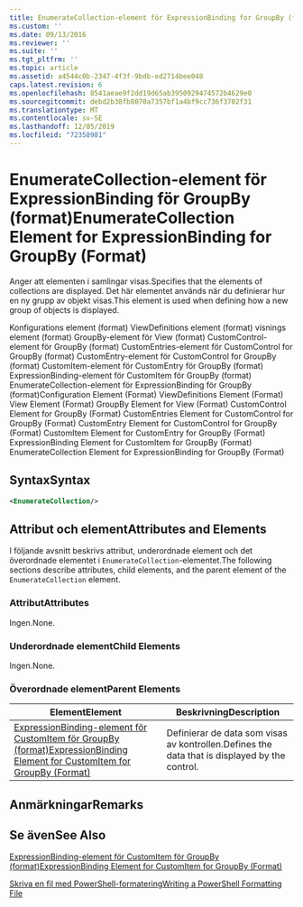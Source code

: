 ```yaml
---
title: EnumerateCollection-element för ExpressionBinding for GroupBy (format) | Microsoft Docs
ms.custom: ''
ms.date: 09/13/2016
ms.reviewer: ''
ms.suite: ''
ms.tgt_pltfrm: ''
ms.topic: article
ms.assetid: a4544c0b-2347-4f3f-9bdb-ed2714bee048
caps.latest.revision: 6
ms.openlocfilehash: 8541aeae9f2dd19d65ab3950929474572b4629e0
ms.sourcegitcommit: debd2b38fb8070a7357bf1a4bf9cc736f3702f31
ms.translationtype: MT
ms.contentlocale: sv-SE
ms.lasthandoff: 12/05/2019
ms.locfileid: "72358981"
---
```

# <a name="enumeratecollection-element-for-expressionbinding-for-groupby-format"></a><span data-ttu-id="0faf6-102">EnumerateCollection-element för ExpressionBinding för GroupBy (format)</span><span class="sxs-lookup"><span data-stu-id="0faf6-102">EnumerateCollection Element for ExpressionBinding for GroupBy (Format)</span></span>

<span data-ttu-id="0faf6-103">Anger att elementen i samlingar visas.</span><span class="sxs-lookup"><span data-stu-id="0faf6-103">Specifies that the elements of collections are displayed.</span></span> <span data-ttu-id="0faf6-104">Det här elementet används när du definierar hur en ny grupp av objekt visas.</span><span class="sxs-lookup"><span data-stu-id="0faf6-104">This element is used when defining how a new group of objects is displayed.</span></span>

<span data-ttu-id="0faf6-105">Konfigurations element (format) ViewDefinitions element (format) visnings element (format) GroupBy-element för View (format) CustomControl-element för GroupBy (format) CustomEntries-element för CustomControl for GroupBy (format) CustomEntry-element för CustomControl for GroupBy (format) CustomItem-element för CustomEntry för GroupBy (format) ExpressionBinding-element för CustomItem för GroupBy (format) EnumerateCollection-element för ExpressionBinding för GroupBy (format)</span><span class="sxs-lookup"><span data-stu-id="0faf6-105">Configuration Element (Format) ViewDefinitions Element (Format) View Element (Format) GroupBy Element for View (Format) CustomControl Element for GroupBy (Format) CustomEntries Element for CustomControl for GroupBy (Format) CustomEntry Element for CustomControl for GroupBy (Format) CustomItem Element for CustomEntry for GroupBy (Format) ExpressionBinding Element for CustomItem for GroupBy (Format) EnumerateCollection Element for ExpressionBinding for GroupBy (Format)</span></span>

## <a name="syntax"></a><span data-ttu-id="0faf6-106">Syntax</span><span class="sxs-lookup"><span data-stu-id="0faf6-106">Syntax</span></span>

```xml
<EnumerateCollection/>
```

## <a name="attributes-and-elements"></a><span data-ttu-id="0faf6-107">Attribut och element</span><span class="sxs-lookup"><span data-stu-id="0faf6-107">Attributes and Elements</span></span>

<span data-ttu-id="0faf6-108">I följande avsnitt beskrivs attribut, underordnade element och det överordnade elementet i `EnumerateCollection`-elementet.</span><span class="sxs-lookup"><span data-stu-id="0faf6-108">The following sections describe attributes, child elements, and the parent element of the `EnumerateCollection` element.</span></span>

### <a name="attributes"></a><span data-ttu-id="0faf6-109">Attribut</span><span class="sxs-lookup"><span data-stu-id="0faf6-109">Attributes</span></span>

<span data-ttu-id="0faf6-110">Ingen.</span><span class="sxs-lookup"><span data-stu-id="0faf6-110">None.</span></span>

### <a name="child-elements"></a><span data-ttu-id="0faf6-111">Underordnade element</span><span class="sxs-lookup"><span data-stu-id="0faf6-111">Child Elements</span></span>

<span data-ttu-id="0faf6-112">Ingen.</span><span class="sxs-lookup"><span data-stu-id="0faf6-112">None.</span></span>

### <a name="parent-elements"></a><span data-ttu-id="0faf6-113">Överordnade element</span><span class="sxs-lookup"><span data-stu-id="0faf6-113">Parent Elements</span></span>

|<span data-ttu-id="0faf6-114">Element</span><span class="sxs-lookup"><span data-stu-id="0faf6-114">Element</span></span>|<span data-ttu-id="0faf6-115">Beskrivning</span><span class="sxs-lookup"><span data-stu-id="0faf6-115">Description</span></span>|
|-------------|-----------------|
|[<span data-ttu-id="0faf6-116">ExpressionBinding-element för CustomItem för GroupBy (format)</span><span class="sxs-lookup"><span data-stu-id="0faf6-116">ExpressionBinding Element for CustomItem for GroupBy (Format)</span></span>](./expressionbinding-element-for-customitem-for-groupby-format.md)|<span data-ttu-id="0faf6-117">Definierar de data som visas av kontrollen.</span><span class="sxs-lookup"><span data-stu-id="0faf6-117">Defines the data that is displayed by the control.</span></span>|

## <a name="remarks"></a><span data-ttu-id="0faf6-118">Anmärkningar</span><span class="sxs-lookup"><span data-stu-id="0faf6-118">Remarks</span></span>

## <a name="see-also"></a><span data-ttu-id="0faf6-119">Se även</span><span class="sxs-lookup"><span data-stu-id="0faf6-119">See Also</span></span>

[<span data-ttu-id="0faf6-120">ExpressionBinding-element för CustomItem för GroupBy (format)</span><span class="sxs-lookup"><span data-stu-id="0faf6-120">ExpressionBinding Element for CustomItem for GroupBy (Format)</span></span>](./expressionbinding-element-for-customitem-for-groupby-format.md)

[<span data-ttu-id="0faf6-121">Skriva en fil med PowerShell-formatering</span><span class="sxs-lookup"><span data-stu-id="0faf6-121">Writing a PowerShell Formatting File</span></span>](./writing-a-powershell-formatting-file.md)
